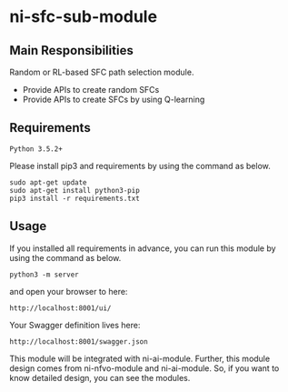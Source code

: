 # ni-sfc-sub-module

## Main Responsibilities
Random or RL-based SFC path selection module.
- Provide APIs to create random SFCs
- Provide APIs to create SFCs by using Q-learning

## Requirements
```
Python 3.5.2+
```

Please install pip3 and requirements by using the command as below. 
```
sudo apt-get update
sudo apt-get install python3-pip
pip3 install -r requirements.txt
```

## Usage
If you installed all requirements in advance, you can run this module by using the command as below.
```
python3 -m server
```
and open your browser to here:

```
http://localhost:8001/ui/
```

Your Swagger definition lives here:

```
http://localhost:8001/swagger.json
```

This module will be integrated with ni-ai-module. Further, this module design comes from ni-nfvo-module and ni-ai-module. So, if you want to know detailed design, you can see the modules. 
